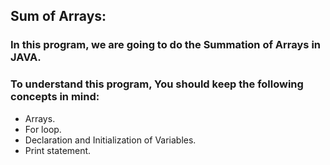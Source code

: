 ## Sum of Arrays:
### In this program, we are going to do the Summation of Arrays in JAVA.

### To understand this program, You should keep the following concepts in mind:
- Arrays.
- For loop.
- Declaration and Initialization of Variables.
- Print statement.
